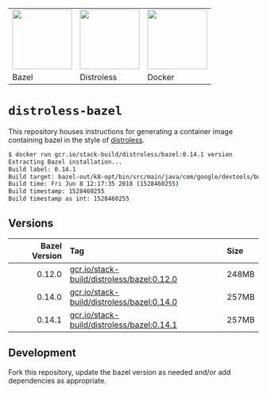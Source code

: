 <table><tr>
<td><img src="https://bazel.build/images/bazel-icon.svg" height="120"/></td>
<td><img src="https://github.com/GoogleContainerTools.png" height="120"/></td>
<td><img src="https://github.com/docker.png" height="120"/></td>
</tr><tr>
<td>Bazel</td>
<td>Distroless</td>
<td>Docker</td>
</tr></table>

# `distroless-bazel`

This repository houses instructions for generating a container image containing
bazel in the style of [distroless](https://github.com/GoogleContainerTools/distroless).

``` sh
$ docker run gcr.io/stack-build/distroless/bazel:0.14.1 version
Extracting Bazel installation...
Build label: 0.14.1
Build target: bazel-out/k8-opt/bin/src/main/java/com/google/devtools/build/lib/bazel/BazelServer_deploy.jar
Build time: Fri Jun 8 12:17:35 2018 (1528460255)
Build timestamp: 1528460255
Build timestamp as int: 1528460255
```

## Versions

| Bazel Version | Tag | Size |
| ---: | :--- | :--- |
| 0.12.0 | [gcr.io/stack-build/distroless/bazel:0.12.0](https://console.cloud.google.com/gcr/images/stack-build/GLOBAL/distroless/bazel@sha256:8703c13c8a555495dca55869d9306decbb8a65fac87bd14197147a927e0df651/dtails/info) | 248MB |
| 0.14.0 | [gcr.io/stack-build/distroless/bazel:0.14.0](https://console.cloud.google.com/gcr/images/stack-build/GLOBAL/distroless/bazel@sha256:df629f0084f2e30eb7f11012098787fe889d6a388b6e7f96d169e54a3e056cca/details/info) | 257MB |
| 0.14.1 | [gcr.io/stack-build/distroless/bazel:0.14.1](https://console.cloud.google.com/gcr/images/stack-build/GLOBAL/distroless/bazel@sha256:1ee9e6756c1b3d762327d923a836df75b0fb11d35feaf43fab34629ae3b287b7/details/info) | 257MB |

## Development

Fork this repository, update the bazel version as needed and/or add dependencies as appropriate.
